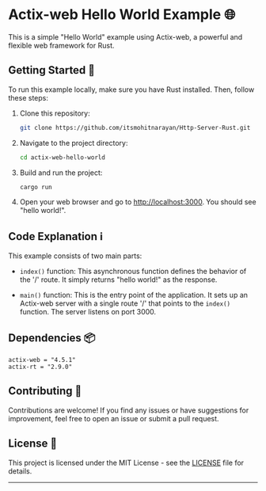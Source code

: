# Actix-web Hello World Example 🌐

This is a simple "Hello World" example using Actix-web, a powerful and flexible web framework for Rust.

## Getting Started 🚀

To run this example locally, make sure you have Rust installed. Then, follow these steps:

1. Clone this repository:

   ```bash
   git clone https://github.com/itsmohitnarayan/Http-Server-Rust.git
    ```

2. Navigate to the project directory:

   ```bash
   cd actix-web-hello-world
   ```

3. Build and run the project:

   ```bash
   cargo run
   ```

4. Open your web browser and go to [http://localhost:3000](http://localhost:3000). You should see "hello world!".

## Code Explanation ℹ️

This example consists of two main parts:

- `index()` function: This asynchronous function defines the behavior of the '/' route. It simply returns "hello world!" as the response.
  
- `main()` function: This is the entry point of the application. It sets up an Actix-web server with a single route '/' that points to the `index()` function. The server listens on port 3000.

## Dependencies 📦
```
actix-web = "4.5.1"
actix-rt = "2.9.0"
```

## Contributing 🤝

Contributions are welcome! If you find any issues or have suggestions for improvement, feel free to open an issue or submit a pull request.

## License 📄

This project is licensed under the MIT License - see the [LICENSE](LICENSE) file for details.

-------------------